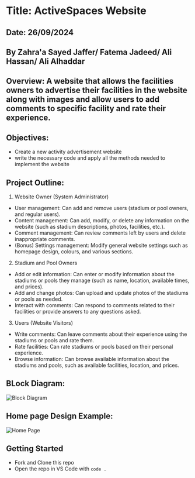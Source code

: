 # Title: ActiveSpaces Website

## Date: 26/09/2024

## By Zahra'a Sayed Jaffer/ Fatema Jadeed/ Ali Hassan/ Ali Alhaddar

## Overview: A website that allows the facilities owners to advertise their facilities in the website along with images and allow users to add comments to specific facility and rate their experience.

## Objectives:

- Create a new activity advertisement website
- write the necessary code and apply all the methods needed to implement the website

## Project Outline:

1. Website Owner (System Administrator)

- User management: Can add and remove users (stadium or pool owners, and regular users).
- Content management: Can add, modify, or delete any information on the website (such as stadium descriptions, photos, facilities, etc.).
- Comment management: Can review comments left by users and delete inappropriate comments.
- (Bonus) Settings management: Modify general website settings such as homepage design, colours, and various sections.

2. Stadium and Pool Owners

- Add or edit information: Can enter or modify information about the stadiums or pools they manage (such as name, location, available times, and prices).
- Add and change photos: Can upload and update photos of the stadiums or pools as needed.
- Interact with comments: Can respond to comments related to their facilities or provide answers to any questions asked.

3. Users (Website Visitors)

- Write comments: Can leave comments about their experience using the stadiums or pools and rate them.
- Rate facilities: Can rate stadiums or pools based on their personal experience.
- Browse information: Can browse available information about the stadiums and pools, such as available facilities, location, and prices.

## BLock Diagram:

![Block Diagram](https://i.imgur.com/pVSEaB2.png)

## Home page Design Example:

![Home Page](https://i.imgur.com/JhQPKYA.png)

## Getting Started

- Fork and Clone this repo
- Open the repo in VS Code with `code .`
